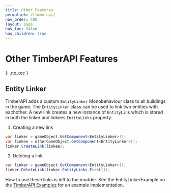 ```yaml
---
title: Other Features
permalink: /timberapi/
nav_order: 400
layout: page
has_toc: false
has_children: true
---
```

# Other TimberAPI Features
{: .no_toc }

## Entity Linker

TimberAPI adds a custom `EntityLinker` Monobehaviour class to all buildings in the game. The `EntityLinker` class can be used to link two entities with eachother. A new link creates a new instance of `EntityLink` which is stored in both the linker and linkees `EntityLinks` property.
1. Creating a new link
```csharp
var linker = gameObject.GetComponent<EntityLinker>();
var linkee = otherGameObject.GetComponent<EntityLinker>();
linker.CreateLink(linkee);
```
2. Deleting a link
```csharp
var linker = gameObject.GetComponent<EntityLinker>();
linker.DeleteLink(linker.EntityLinks.First());
```

How to use these links is left to the modder. 
See the EntityLinkerExample on the [TimberAPI Examples](https://github.com/Timberborn-Modding-Central/TimberAPI/tree/main/TimberAPIExample) for an example implementation.

